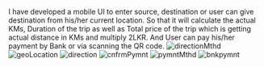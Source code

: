 I have developed a mobile UI to enter source, destination or user can give destination from his/her current location. So that it will calculate the actual KMs, Duration of the trip as well as Total price of the trip which is getting actual distance in KMs and multiply 2LKR. And User can pay his/her payment by Bank or via scanning the QR code.
![directionMthd](https://user-images.githubusercontent.com/38991771/65830273-a1111300-e2cb-11e9-8dc5-afdd8989563f.PNG)   ![geoLocation](https://user-images.githubusercontent.com/38991771/65830277-a706f400-e2cb-11e9-8f92-f054ab6e66b2.PNG)   ![direction](https://user-images.githubusercontent.com/38991771/65830281-af5f2f00-e2cb-11e9-9ef0-0e7c2088f28d.PNG)   ![cnfrmPymnt](https://user-images.githubusercontent.com/38991771/65830287-bc7c1e00-e2cb-11e9-9bbb-92c018749132.PNG)   ![pymntMthd](https://user-images.githubusercontent.com/38991771/65830292-c7cf4980-e2cb-11e9-83f7-8aad438d7252.PNG)   ![bnkpymnt](https://user-images.githubusercontent.com/38991771/65830297-d0c01b00-e2cb-11e9-834a-244641ddbc6a.PNG)
